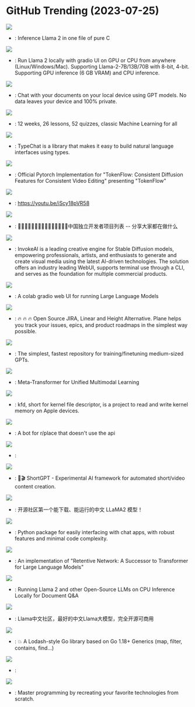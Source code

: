 # GitHub Trending (2023-07-25)

![](https://img.shields.io/badge/Python-New%201-green?style=flat-square&logo=appveyor)
- [](https://github.comundefined): Inference Llama 2 in one file of pure C

![](https://img.shields.io/badge/Python-New%2090-green?style=flat-square&logo=appveyor)
- [](https://github.comundefined): Run Llama 2 locally with gradio UI on GPU or CPU from anywhere (Linux/Windows/Mac). Supporting Llama-2-7B/13B/70B with 8-bit, 4-bit. Supporting GPU inference (6 GB VRAM) and CPU inference.

![](https://img.shields.io/badge/Python-New%202-green?style=flat-square&logo=appveyor)
- [](https://github.comundefined): Chat with your documents on your local device using GPT models. No data leaves your device and 100% private.

![](https://img.shields.io/badge/HTML-New%2059-green?style=flat-square&logo=appveyor)
- [](https://github.comundefined): 12 weeks, 26 lessons, 52 quizzes, classic Machine Learning for all

![](https://img.shields.io/badge/TypeScript-New%20636-green?style=flat-square&logo=appveyor)
- [](https://github.comundefined): TypeChat is a library that makes it easy to build natural language interfaces using types.

![](https://img.shields.io/badge/none-New%20112-green?style=flat-square&logo=appveyor)
- [](https://github.comundefined): Official Pytorch Implementation for "TokenFlow: Consistent Diffusion Features for Consistent Video Editing" presenting "TokenFlow"

![](https://img.shields.io/badge/C%23-New%20156-green?style=flat-square&logo=appveyor)
- [](https://github.comundefined): https://youtu.be/iScy18pVR58

![](https://img.shields.io/badge/none-New%20114-green?style=flat-square&logo=appveyor)
- [](https://github.comundefined): 👩🏿‍💻👨🏾‍💻👩🏼‍💻👨🏽‍💻👩🏻‍💻中国独立开发者项目列表 -- 分享大家都在做什么

![](https://img.shields.io/badge/Jupyter%20Notebook-New%20202-green?style=flat-square&logo=appveyor)
- [](https://github.comundefined): InvokeAI is a leading creative engine for Stable Diffusion models, empowering professionals, artists, and enthusiasts to generate and create visual media using the latest AI-driven technologies. The solution offers an industry leading WebUI, supports terminal use through a CLI, and serves as the foundation for multiple commercial products.

![](https://img.shields.io/badge/Jupyter%20Notebook-New%20105-green?style=flat-square&logo=appveyor)
- [](https://github.comundefined): A colab gradio web UI for running Large Language Models

![](https://img.shields.io/badge/TypeScript-New%20379-green?style=flat-square&logo=appveyor)
- [](https://github.comundefined): 🔥 🔥 🔥 Open Source JIRA, Linear and Height Alternative. Plane helps you track your issues, epics, and product roadmaps in the simplest way possible.

![](https://img.shields.io/badge/Python-New%2093-green?style=flat-square&logo=appveyor)
- [](https://github.comundefined): The simplest, fastest repository for training/finetuning medium-sized GPTs.

![](https://img.shields.io/badge/Python-New%20140-green?style=flat-square&logo=appveyor)
- [](https://github.comundefined): Meta-Transformer for Unified Multimodal Learning

![](https://img.shields.io/badge/C-New%2049-green?style=flat-square&logo=appveyor)
- [](https://github.comundefined): kfd, short for kernel file descriptor, is a project to read and write kernel memory on Apple devices.

![](https://img.shields.io/badge/Go-New%2014-green?style=flat-square&logo=appveyor)
- [](https://github.comundefined): A bot for r/place that doesn't use the api

![](https://img.shields.io/badge/C-New%2061-green?style=flat-square&logo=appveyor)
- [](https://github.comundefined): 

![](https://img.shields.io/badge/Python-New%20203-green?style=flat-square&logo=appveyor)
- [](https://github.comundefined): 🚀🎬 ShortGPT - Experimental AI framework for automated short/video content creation.

![](https://img.shields.io/badge/Python-New%20345-green?style=flat-square&logo=appveyor)
- [](https://github.comundefined): 开源社区第一个能下载、能运行的中文 LLaMA2 模型！

![](https://img.shields.io/badge/Python-New%2054-green?style=flat-square&logo=appveyor)
- [](https://github.comundefined): Python package for easily interfacing with chat apps, with robust features and minimal code complexity.

![](https://img.shields.io/badge/Python-New%20135-green?style=flat-square&logo=appveyor)
- [](https://github.comundefined): An implementation of "Retentive Network: A Successor to Transformer for Large Language Models"

![](https://img.shields.io/badge/Python-New%20110-green?style=flat-square&logo=appveyor)
- [](https://github.comundefined): Running Llama 2 and other Open-Source LLMs on CPU Inference Locally for Document Q&A

![](https://img.shields.io/badge/Python-New%20231-green?style=flat-square&logo=appveyor)
- [](https://github.comundefined): Llama中文社区，最好的中文Llama大模型，完全开源可商用

![](https://img.shields.io/badge/Go-New%2010-green?style=flat-square&logo=appveyor)
- [](https://github.comundefined): 💥 A Lodash-style Go library based on Go 1.18+ Generics (map, filter, contains, find...)

![](https://img.shields.io/badge/none-New%2081-green?style=flat-square&logo=appveyor)
- [](https://github.comundefined): 

![](https://img.shields.io/badge/none-New%20176-green?style=flat-square&logo=appveyor)
- [](https://github.comundefined): Master programming by recreating your favorite technologies from scratch.

